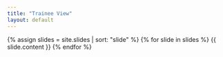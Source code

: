 ```yaml
---
title: "Trainee View"
layout: default
---
```


[//]: # " ## Table of Contents "
[//]: # " {:.no_toc} "

[//]: # " * TOC "
[//]: # " {:toc} "

{% assign slides = site.slides | sort: "slide" %}
{% for slide in slides %}
  {{ slide.content }}
{% endfor %}
